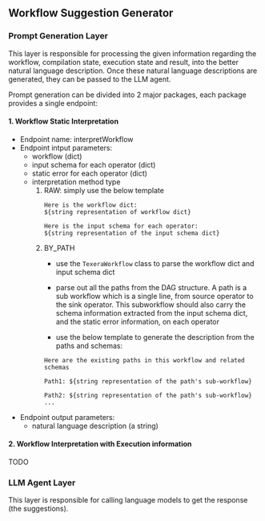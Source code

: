 ## Workflow Suggestion Generator

### Prompt Generation Layer

This layer is responsible for processing the given information regarding the workflow, compilation state, execution state and result, into the better natural language description. Once these natural language descriptions are generated, they can be passed to the LLM agent.

Prompt generation can be divided into 2 major packages, each package provides a single endpoint:
#### 1. Workflow Static Interpretation
- Endpoint name: interpretWorkflow
- Endpoint intput parameters:
    - workflow (dict) 
    - input schema for each operator (dict)
    - static error for each operator (dict)
    - interpretation method type
        1. RAW: simply use the below template
            ```
            Here is the workflow dict: 
            ${string representation of workflow dict}

            Here is the input schema for each operator:
            ${string representation of the input schema dict}
            ```
        2. BY_PATH
            - use the `TexeraWorkflow` class to parse the workflow dict and input schema dict
            - parse out all the paths from the DAG structure. A path is a sub workflow which is a single line, from source operator to the sink operator. This subworkflow should also carry the schema information extracted from the input schema dict, and the static error information, on each operator

            - use the below template to generate the description from the paths and schemas:
            ```
            Here are the existing paths in this workflow and related schemas

            Path1: ${string representation of the path's sub-workflow}

            Path2: ${string representation of the path's sub-workflow}
            ...
            ```
- Endpoint output parameters:
    - natural language description (a string)



#### 2. Workflow Interpretation with Execution information
TODO

### LLM Agent Layer

This layer is responsible for calling language models to get the response (the suggestions).
